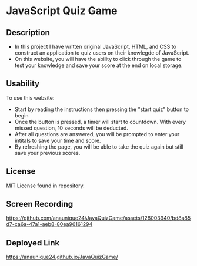 # JavaScript Quiz Game

## Description
- In this project I have written original JavaScript, HTML, and CSS to construct an application to quiz users on their knowlegde of JavaScript.
- On this website, you will have the ability to click through the game to test your knowledge and save your score at the end on local storage.

## Usability
 To use this website:
- Start by reading the instructions then pressing the "start quiz" button to begin
- Once the button is pressed, a timer will start to countdown. With every missed question, 10 seconds will be deducted.
- After all questions are answered, you will be prompted to enter your intitals to save your time and score.
- By refreshing the page, you will be able to take the quiz again but still save your previous scores.

## License
MIT License found in repository.

## Screen Recording
https://github.com/anaunique24/JavaQuizGame/assets/128003940/bd8a85d7-ca6a-47a1-aeb8-80ea96161294

## Deployed Link
https://anaunique24.github.io/JavaQuizGame/
